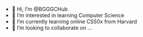 - 👋 Hi, I’m @BGGGCHub
- 👀 I’m interested in learning Computer Science
- 🌱 I’m currently learning online CS50x from Harvard
- 💞️ I’m looking to collaborate on ...
<!---
BGGGCHub/BGGGCHub is a ✨ special ✨ repository because its `README.md` (this file) appears on your GitHub profile.
You can click the Preview link to take a look at your changes.
--->
